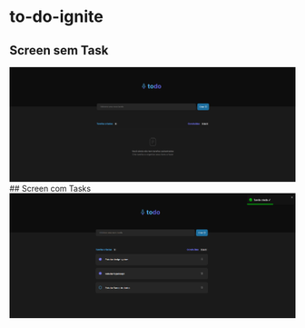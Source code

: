 # to-do-ignite
## Screen sem Task
 <img src="https://raw.githubusercontent.com/thiagodanka/to-do-ignite/main/src/assets/img/Screen%201.png" alt="">
## Screen com Tasks
<img src="https://raw.githubusercontent.com/thiagodanka/to-do-ignite/main/src/assets/img/Screen%202.png" alt="">


